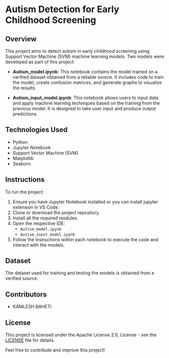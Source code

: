 # Autism Detection for Early Childhood Screening

## Overview
This project aims to detect autism in early childhood screening using Support Vector Machine (SVM) machine learning models. Two models were developed as part of this project:

- **Autism_model.ipynb**: This notebook contains the model trained on a verified dataset obtained from a reliable source. It includes code to train the model, create confusion matrices, and generate graphs to visualize the results.

- **Autism_input_model.ipynb**: This notebook allows users to input data and apply machine learning techniques based on the training from the previous model. It is designed to take user input and produce output predictions.

## Technologies Used
- Python
- Jupyter Notebook
- Support Vector Machine (SVM)
- Matplotlib
- Seaborn

## Instructions
To run the project:
1. Ensure you have Jupyter Notebook installed or you can install jupyter extension in VS Code.
2. Clone or download the project repository.
3. Install all the required modules.
4. Open the respective IDE:
   - `Autism_model.ipynb`
   - `Autism_input_model.ipynb`
5. Follow the instructions within each notebook to execute the code and interact with the models.

## Dataset
The dataset used for training and testing the models is obtained from a verified source.

## Contributors
- KAMLESH BAHETI

## License
This project is licensed under the Apache License 2.0, License - see the [LICENSE](LICENSE) file for details.

Feel free to contribute and improve this project!
